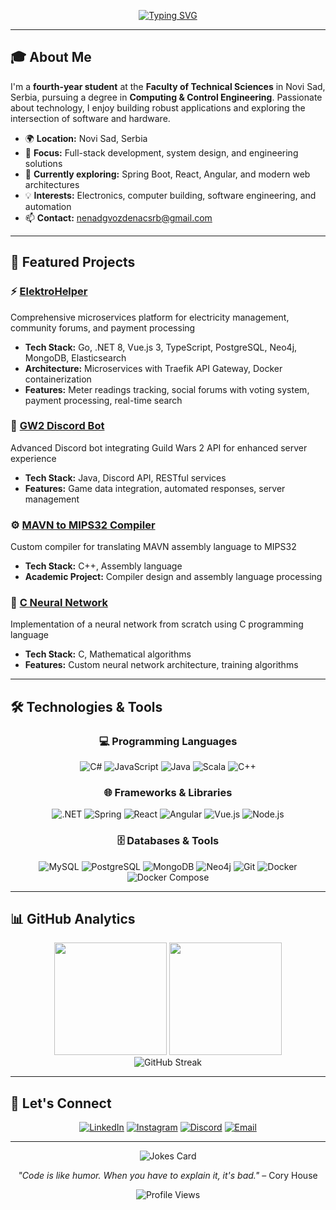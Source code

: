 <div align="center">
  
[![Typing SVG](https://readme-typing-svg.demolab.com?font=Fira+Code&size=32&pause=1000&center=true&vCenter=true&width=600&lines=Hello+there+%F0%9F%91%8B;I'm+Nenad+Gvozdenac;Computing+%26+Control+Engineer;Full-Stack+Developer)](https://git.io/typing-svg)

</div>

---

## 🎓 About Me

I'm a **fourth-year student** at the **Faculty of Technical Sciences** in Novi Sad, Serbia, pursuing a degree in **Computing & Control Engineering**. Passionate about technology, I enjoy building robust applications and exploring the intersection of software and hardware.

- 🌍 **Location:** Novi Sad, Serbia
- 🎯 **Focus:** Full-stack development, system design, and engineering solutions
- 🌱 **Currently exploring:** Spring Boot, React, Angular, and modern web architectures
- 💡 **Interests:** Electronics, computer building, software engineering, and automation
- 📫 **Contact:** [nenadgvozdenacsrb@gmail.com](mailto:nenadgvozdenacsrb@gmail.com)

---

## 🚀 Featured Projects

### ⚡ [ElektroHelper](https://github.com/NenadGvozdenac/ElektroHelper)
Comprehensive microservices platform for electricity management, community forums, and payment processing
- **Tech Stack:** Go, .NET 8, Vue.js 3, TypeScript, PostgreSQL, Neo4j, MongoDB, Elasticsearch
- **Architecture:** Microservices with Traefik API Gateway, Docker containerization
- **Features:** Meter readings tracking, social forums with voting system, payment processing, real-time search

### 🤖 [GW2 Discord Bot](https://github.com/NenadGvozdenac/GW2_DiscordBot)
Advanced Discord bot integrating Guild Wars 2 API for enhanced server experience
- **Tech Stack:** Java, Discord API, RESTful services
- **Features:** Game data integration, automated responses, server management

### ⚙️ [MAVN to MIPS32 Compiler](https://github.com/NenadGvozdenac/MAVN-to-MIPS32-Compiler)
Custom compiler for translating MAVN assembly language to MIPS32
- **Tech Stack:** C++, Assembly language
- **Academic Project:** Compiler design and assembly language processing

### 🧠 [C Neural Network](https://github.com/NenadGvozdenac/C-Neural-Network)
Implementation of a neural network from scratch using C programming language
- **Tech Stack:** C, Mathematical algorithms
- **Features:** Custom neural network architecture, training algorithms

---

## 🛠️ Technologies & Tools

<div align="center">

### 💻 Programming Languages
![C#](https://img.shields.io/badge/C%23-239120?style=for-the-badge&logo=c-sharp&logoColor=white)
![JavaScript](https://img.shields.io/badge/JavaScript-F7DF1E?style=for-the-badge&logo=javascript&logoColor=black)
![Java](https://img.shields.io/badge/Java-ED8B00?style=for-the-badge&logo=openjdk&logoColor=white)
![Scala](https://img.shields.io/badge/Scala-DC322F?style=for-the-badge&logo=scala&logoColor=white)
![C++](https://img.shields.io/badge/C++-00599C?style=for-the-badge&logo=cplusplus&logoColor=white)

### 🌐 Frameworks & Libraries
![.NET](https://img.shields.io/badge/.NET-5C2D91?style=for-the-badge&logo=.net&logoColor=white)
![Spring](https://img.shields.io/badge/Spring-6DB33F?style=for-the-badge&logo=spring&logoColor=white)
![React](https://img.shields.io/badge/React-20232A?style=for-the-badge&logo=react&logoColor=61DAFB)
![Angular](https://img.shields.io/badge/Angular-DD0031?style=for-the-badge&logo=angular&logoColor=white)
![Vue.js](https://img.shields.io/badge/Vue.js-35495E?style=for-the-badge&logo=vuedotjs&logoColor=4FC08D)
![Node.js](https://img.shields.io/badge/Node.js-43853D?style=for-the-badge&logo=node.js&logoColor=white)

### 🗄️ Databases & Tools
![MySQL](https://img.shields.io/badge/MySQL-4479A1?style=for-the-badge&logo=mysql&logoColor=white)
![PostgreSQL](https://img.shields.io/badge/PostgreSQL-316192?style=for-the-badge&logo=postgresql&logoColor=white)
![MongoDB](https://img.shields.io/badge/MongoDB-4EA94B?style=for-the-badge&logo=mongodb&logoColor=white)
![Neo4j](https://img.shields.io/badge/Neo4j-008CC1?style=for-the-badge&logo=neo4j&logoColor=white)
![Git](https://img.shields.io/badge/Git-F05032?style=for-the-badge&logo=git&logoColor=white)
![Docker](https://img.shields.io/badge/Docker-2496ED?style=for-the-badge&logo=docker&logoColor=white)
![Docker Compose](https://img.shields.io/badge/Docker_Compose-2496ED?style=for-the-badge&logo=docker&logoColor=white)

</div>

---

## 📊 GitHub Analytics

<div align="center">
  <img height="180em" src="https://github-readme-stats.vercel.app/api?username=nenadgvozdenac&show_icons=true&theme=tokyonight&include_all_commits=true&count_private=true"/>
  <img height="180em" src="https://github-readme-stats.vercel.app/api/top-langs/?username=nenadgvozdenac&layout=compact&langs_count=8&theme=tokyonight"/>
</div>

<div align="center">
  <img src="https://github-readme-streak-stats.herokuapp.com/?user=nenadgvozdenac&theme=tokyonight" alt="GitHub Streak"/>
</div>

---

## 🤝 Let's Connect

<div align="center">

[![LinkedIn](https://img.shields.io/badge/LinkedIn-0077B5?style=for-the-badge&logo=linkedin&logoColor=white)](https://linkedin.com/in/nenad%20gvozdenac)
[![Instagram](https://img.shields.io/badge/Instagram-E4405F?style=for-the-badge&logo=instagram&logoColor=white)](https://instagram.com/nenadgvozdenac)
[![Discord](https://img.shields.io/badge/Discord-7289DA?style=for-the-badge&logo=discord&logoColor=white)](https://discord.com/channels/@me/374913214636359681)
[![Email](https://img.shields.io/badge/Email-D14836?style=for-the-badge&logo=gmail&logoColor=white)](mailto:nenadgvozdenacsrb@gmail.com)

</div>

---

<div align="center">
  <img src="https://readme-jokes.vercel.app/api?theme=tokyonight" alt="Jokes Card" />
</div>

<div align="center">
  
*"Code is like humor. When you have to explain it, it's bad."* – Cory House

![Profile Views](https://komarev.com/ghpvc/?username=nenadgvozdenac&color=0e75b6&style=flat)

</div>
</content>
</invoke>
